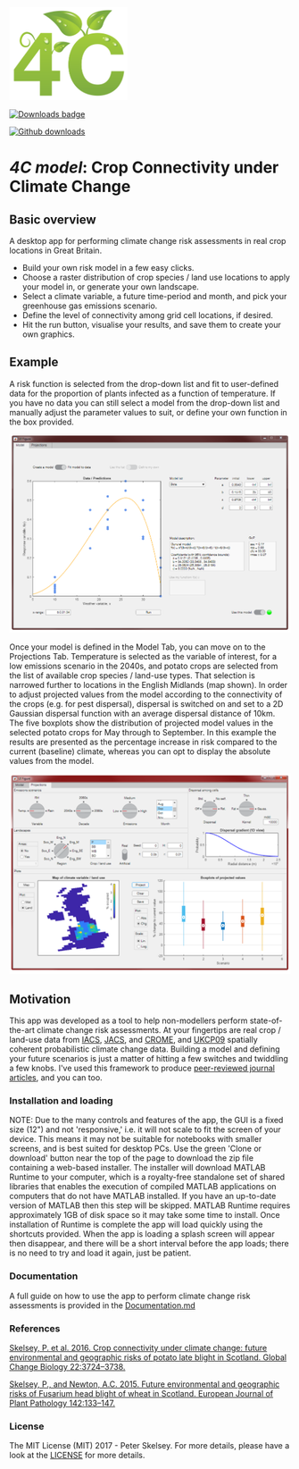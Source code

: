 <p align="left">
  <img width="212" height="166"  src="https://github.com/pskelsey/4C/blob/gh-pages/4CLogo.png">
</p>


[![Downloads badge](https://badged.co/pskelsey/4C-model/total)](https://github.com/pskelsey/4C-model)

[![Github downloads](https://img.shields.io/github/downloads/pskelsey/4C-model/total.svg?style=flat-square)](https://github.com/pskelsey/4C-model)

# _4C model_: Crop Connectivity under Climate Change

## Basic overview
A desktop app for performing climate change risk assessments in real crop locations in Great Britain. 
* Build your own risk model in a few easy clicks.
* Choose a raster distribution of crop species / land use locations to apply your model in, or generate your own landscape.
* Select a climate variable, a future time-period and month, and pick your greenhouse gas emissions scenario.
* Define the level of connectivity among grid cell locations, if desired.
* Hit the run button, visualise your results, and save them to create your own graphics. 

## Example
A risk function is selected from the drop-down list and fit to user-defined data for the proportion of plants infected as a function of temperature. If you have no data you can still select a model from the drop-down list and manually adjust the parameter values to suit, or define your own function in the box provided. 

<p align="center">
  <img src="https://github.com/pskelsey/4C/blob/gh-pages/modelsTabLarge.png">
</p>
Once your model is defined in the Model Tab, you can move on to the Projections Tab. Temperature is selected as the variable of interest, for a low emissions scenario in the 2040s, and potato crops are selected from the list of available crop species / land-use types. That selection is narrowed further to locations in the English Midlands (map shown). In order to adjust projected values from the model according to the connectivity of the crops (e.g. for pest dispersal), dispersal is switched on and set to a 2D Gaussian dispersal function with an average dispersal distance of 10km. The five boxplots show the distribution of projected model values in the selected potato crops for May through to September. In this example the results are presented as the percentage increase in risk compared to the current (baseline) climate, whereas you can opt to display the absolute values from the model. 
<p>
  
</p>
<p align="left">
  <img src="https://github.com/pskelsey/4C/blob/gh-pages/projectionsTabLarge.png">
</p>

## Motivation
This app was developed as a tool to help non-modellers perform state-of-the-art climate change risk assessments. At your fingertips are real crop / land-use data from [IACS](https://ec.europa.eu/agriculture/direct-support/iacs_en), [JACS](http://www.gov.scot/Topics/Statistics/Browse/Agriculture-Fisheries/PubFinalResultsJuneCensus), and [CROME](https://data.gov.uk/data/search?q=CROME), and [UKCP09](http://ukclimateprojections.metoffice.gov.uk/21678) spatially coherent probabilistic climate change data. Building a model and defining your future scenarios is just a matter of hitting a few switches and twiddling a few knobs. I've used this framework to produce [peer-reviewed journal articles](#references), and you can too. 

### Installation and loading
NOTE: Due to the many controls and features of the app, the GUI is a fixed size (12") and not 'responsive,' i.e. it will not scale to fit the screen of your device. This means it may not be suitable for notebooks with smaller screens, and is best suited for desktop PCs. 
Use the green 'Clone or download' button near the top of the page to download the zip file containing a web-based installer. The installer will download MATLAB Runtime to your computer, which is a royalty-free standalone set of shared libraries that enables the execution of compiled MATLAB applications on computers that do not have MATLAB installed. If you have an up-to-date version of MATLAB then this step will be skipped. MATLAB Runtime requires approximately 1GB of disk space so it may take some time to install. Once installation of Runtime is complete the app will load quickly using the shortcuts provided. When the app is loading a splash screen will appear then disappear, and there will be a short interval before the app loads; there is no need to try and load it again, just be patient. 

### Documentation
A full guide on how to use the app to perform climate change risk assessments is provided in the [Documentation.md](https://github.com/pskelsey/4C/blob/master/docs/Documentation.md)

### References
[Skelsey, P. et al. 2016. Crop connectivity under climate change: future environmental and geographic risks of potato late blight in Scotland. Global Change Biology 22:3724–3738.](http://onlinelibrary.wiley.com/doi/10.1111/gcb.13368/full)

[Skelsey, P., and Newton, A.C. 2015. Future environmental and geographic risks of Fusarium head blight of wheat in Scotland. European Journal of Plant Pathology 142:133–147.](https://link.springer.com/article/10.1007/s10658-015-0598-7)

### License
The MIT License (MIT) 2017 - Peter Skelsey. For more details, please have a look at the [LICENSE](https://github.com/pskelsey/4C-model/blob/master/LICENSE) for more details.

